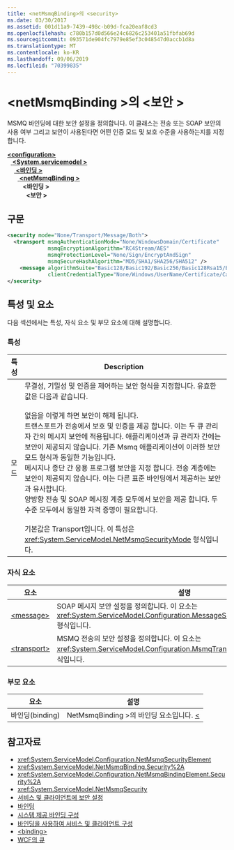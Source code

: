 ```yaml
---
title: <netMsmqBinding>의 <security>
ms.date: 03/30/2017
ms.assetid: 001d11a9-7439-498c-b09d-fca20eaf8cd3
ms.openlocfilehash: c780b157d0d566e24c6826c253401a51fbfab69d
ms.sourcegitcommit: 093571de904fc7979e85ef3c048547d0accb1d8a
ms.translationtype: MT
ms.contentlocale: ko-KR
ms.lasthandoff: 09/06/2019
ms.locfileid: "70399835"
---
```

# <a name="security-of-netmsmqbinding"></a>\<netMsmqBinding >의 \<보안 >
MSMQ 바인딩에 대한 보안 설정을 정의합니다. 이 클래스는 전송 또는 SOAP 보안의 사용 여부 그리고 보안이 사용된다면 어떤 인증 모드 및 보호 수준을 사용하는지를 지정합니다.  
  
[ **\<configuration>** ](../configuration-element.md)\
&nbsp;&nbsp;[ **\<System.servicemodel >** ](system-servicemodel.md)\
&nbsp;&nbsp;&nbsp;&nbsp;[ **\<바인딩 >** ](bindings.md)\
&nbsp;&nbsp;&nbsp;&nbsp;&nbsp;&nbsp;[ **\<netMsmqBinding >** ](netmsmqbinding.md)\
&nbsp;&nbsp;&nbsp;&nbsp;&nbsp;&nbsp;&nbsp;&nbsp; **\<바인딩 >** \
&nbsp;&nbsp;&nbsp;&nbsp;&nbsp;&nbsp;&nbsp;&nbsp;&nbsp;&nbsp; **\<보안 >**  
  
## <a name="syntax"></a>구문  
  
```xml  
<security mode="None/Transport/Message/Both">
  <transport msmqAuthenticationMode="None/WindowsDomain/Certificate"
             msmqEncryptionAlgorithm="RC4Stream/AES"
             msmqProtectionLevel="None/Sign/EncryptAndSign"
             msmqSecureHashAlgorithm="MD5/SHA1/SHA256/SHA512" />
    <message algorithmSuite="Basic128/Basic192/Basic256/Basic128Rsa15/Basic256Rsa15/TripleDes/TripleDesRsa15/Basic128Sha256/Basic192Sha256/TripleDesSha256/Basic128Sha256Rsa15/Basic192Sha256Rsa15/Basic256Sha256Rsa15/TripleDesSha256Rsa15"
             clientCredentialType="None/Windows/UserName/Certificate/CardSpace" />
</security>
```  
  
## <a name="attributes-and-elements"></a>특성 및 요소  
 다음 섹션에서는 특성, 자식 요소 및 부모 요소에 대해 설명합니다.  
  
### <a name="attributes"></a>특성  
  
|특성|Description|  
|---------------|-----------------|  
|모드|무결성, 기밀성 및 인증을 제어하는 보안 형식을 지정합니다. 유효한 값은 다음과 같습니다.<br /><br /> 없음을 이렇게 하면 보안이 해제 됩니다.<br />트랜스포트가 전송에서 보호 및 인증을 제공 합니다. 이는 두 큐 관리자 간의 메시지 보안에 적용됩니다. 애플리케이션과 큐 관리자 간에는 보안이 제공되지 않습니다. 기존 Msmq 애플리케이션이 이러한 보안 모드 형식과 동일한 기능입니다.<br />메시지나 종단 간 응용 프로그램 보안을 지정 합니다. 전송 계층에는 보안이 제공되지 않습니다. 이는 다른 표준 바인딩에서 제공하는 보안과 유사합니다.<br />양방향 전송 및 SOAP 메시징 계층 모두에서 보안을 제공 합니다. 두 수준 모두에서 동일한 자격 증명이 필요합니다.<br /><br /> 기본값은 Transport입니다. 이 특성은 <xref:System.ServiceModel.NetMsmqSecurityMode> 형식입니다.|  
  
### <a name="child-elements"></a>자식 요소  
  
|요소|설명|  
|-------------|-----------------|  
|[\<message>](message-of-netmsmqbinding.md)|SOAP 메시지 보안 설정을 정의합니다. 이 요소는 <xref:System.ServiceModel.Configuration.MessageSecurityOverMsmqElement> 형식입니다.|  
|[\<transport>](transport-of-netmsmqbinding.md)|MSMQ 전송의 보안 설정을 정의합니다. 이 요소는 <xref:System.ServiceModel.Configuration.MsmqTransportSecurityElement> 형식입니다.|  
  
### <a name="parent-elements"></a>부모 요소  
  
|요소|설명|  
|-------------|-----------------|  
|바인딩(binding)|NetMsmqBinding >의 바인딩 요소입니다. [ \<](netmsmqbinding.md)|  
  
## <a name="see-also"></a>참고자료

- <xref:System.ServiceModel.Configuration.NetMsmqSecurityElement>
- <xref:System.ServiceModel.NetMsmqBinding.Security%2A>
- <xref:System.ServiceModel.Configuration.NetMsmqBindingElement.Security%2A>
- <xref:System.ServiceModel.NetMsmqSecurity>
- [서비스 및 클라이언트에 보안 설정](../../../wcf/feature-details/securing-services-and-clients.md)
- [바인딩](../../../wcf/bindings.md)
- [시스템 제공 바인딩 구성](../../../wcf/feature-details/configuring-system-provided-bindings.md)
- [바인딩을 사용하여 서비스 및 클라이언트 구성](../../../wcf/using-bindings-to-configure-services-and-clients.md)
- [\<binding>](../../../misc/binding.md)
- [WCF의 큐](../../../wcf/feature-details/queues-in-wcf.md)
